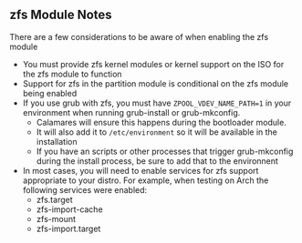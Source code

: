 ## zfs Module Notes

There are a few considerations to be aware of when enabling the zfs module
* You must provide zfs kernel modules or kernel support on the ISO for the zfs module to function
* Support for zfs in the partition module is conditional on the zfs module being enabled
* If you use grub with zfs, you must have `ZPOOL_VDEV_NAME_PATH=1` in your environment when running grub-install or grub-mkconfig.
   * Calamares will ensure this happens during the bootloader module.
   * It will also add it to `/etc/environment` so it will be available in the installation
   * If you have an scripts or other processes that trigger grub-mkconfig during the install process, be sure to add that to the environnent
* In most cases, you will need to enable services for zfs support appropriate to your distro.  For example, when testing on Arch the following services were enabled:
   * zfs.target
   * zfs-import-cache
   * zfs-mount
   * zfs-import.target
